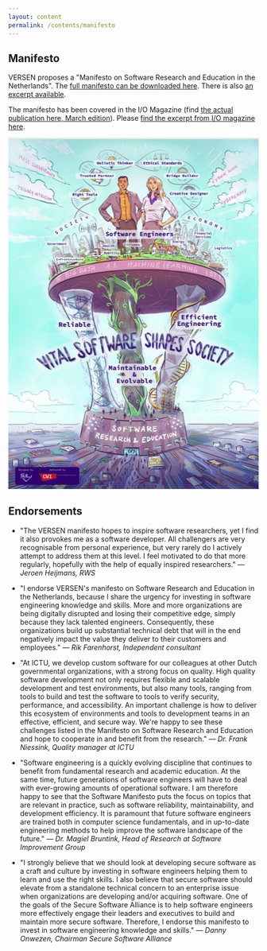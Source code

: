 ```yaml
---
layout: content
permalink: /contents/manifesto
---
```



## Manifesto

VERSEN proposes a "Manifesto on Software Research and Education in the Netherlands". The [full manifesto can be downloaded here](/assets/manifesto/manifesto_software_onderzoekers_06-2.pdf). There is also [an excerpt available](/assets/manifesto/digitalfolder.pdf).

The manifesto has been covered in the I/O Magazine (find [the actual publication here, March edition](https://ict-research.nl/2017/11/i-o-magazine/)). Please [find the excerpt from I/O magazine here](/assets/manifesto/IO-magazine-Manifesto-VERSEN-2020.pdf).

[![Manifesto poster](/assets/manifesto/poster.png)](/content/works/visual-story)

## Endorsements


* "The VERSEN manifesto hopes to inspire software researchers, yet I find it also provokes me as a software developer. All challengers are very recognisable from personal experience, but very rarely do I actively attempt to address them at this level. I feel motivated to do that more regularly, hopefully with the help of equally inspired researchers." — _Jeroen Heijmans, RWS_

* "I endorse VERSEN's manifesto on Software Research and Education in the Netherlands, because I share the urgency for investing in software engineering knowledge and skills. More and more organizations are being digitally disrupted and losing their competitive edge, simply because they lack talented engineers. Consequently, these organizations build up substantial technical debt that will in the end negatively impact the value they deliver to their customers and employees." _— Rik Farenhorst, Independent consultant_

* "At ICTU, we develop custom software for our colleagues at other Dutch governmental organizations, with a strong focus on quality. High quality software development not only requires flexible and scalable development and test environments, but also many tools, ranging from tools to build and test the software to tools to verify security, performance, and accessibility. An important challenge is how to deliver this ecosystem of environments and tools to development teams in an effective, efficient, and secure way. We're happy to see these challenges listed in the Manifesto on Software Research and Education and hope to cooperate in and benefit from the research." _— Dr. Frank Niessink, Quality manager at ICTU_

* "Software engineering is a quickly evolving discipline that continues to benefit from fundamental research and academic education. At the same time, future generations of software engineers will have to deal with ever-growing amounts of operational software. I am therefore happy to see that the Software Manifesto puts the focus on topics that are relevant in practice, such as software reliability, maintainability, and development efficiency. It is paramount that future software engineers are trained both in computer science fundamentals, and in up-to-date engineering methods to help improve the software landscape of the future." _— Dr. Magiel Bruntink, Head of Research at Software Improvement Group_


* "I strongly believe that we should look at developing secure software as a craft and culture by investing in software engineers helping them to learn and use the right skills. I also believe that secure software should elevate from a standalone technical concern to an enterprise issue when organizations are developing and/or acquiring software. One of the goals of the Secure Software Alliance is to help software engineers more effectively engage their leaders and executives to build and maintain more secure software. Therefore, I endorse this manifesto to invest in software engineering knowledge and skills." _— Danny Onwezen, Chairman Secure Software Alliance_
